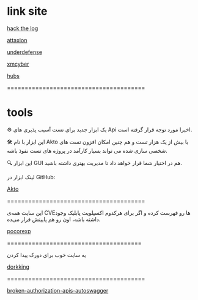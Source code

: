 # link site

[ hack the log ](https://hackthelogs.com)


[ attaxion ](https://attaxion.com)

[ underdefense ](https://underdefense.com)

[ xmcyber ](https://xmcyber.com)

[ hubs ](https://hubs.ly)

=======================================

# tools

⚙ یک ابزار جدید برای تست آسیب پذیری های Api اخیرا مورد توجه  قرار گرفته است.

🛠 این ابزار با نام Akto با بیش از یک هزار  تست و هم چنین امکان افزون تست های شخصی سازی شده می تواند بسیار کارآمد در پروژه های تست نفوذ باشه.

🔍 این ابزار GUI هم در اختیار شما قرار خواهد داد تا مدیریت بهتری داشته باشید.

لینک ابزار در GitHub:

 [ Akto ](https://github.com/akto-api-security/akto)


=======================================

این سایت همه‌ی CVEها رو فهرست کرده و اگر برای هرکدوم اکسپلویت پابلیک وجود داشته باشه، اون رو هم پایینش قرار می‌ده.

[ pocorexp ](https://pocorexp.nsa.im/)


======================================

یه سایت خوب برای دورک پیدا کردن

[ dorkking ](https://dorkking.blindf.com/)

=======================================


[ broken-authorization-apis-autoswagger ](https://www.intruder.io/research/broken-authorization-apis-autoswagger)
